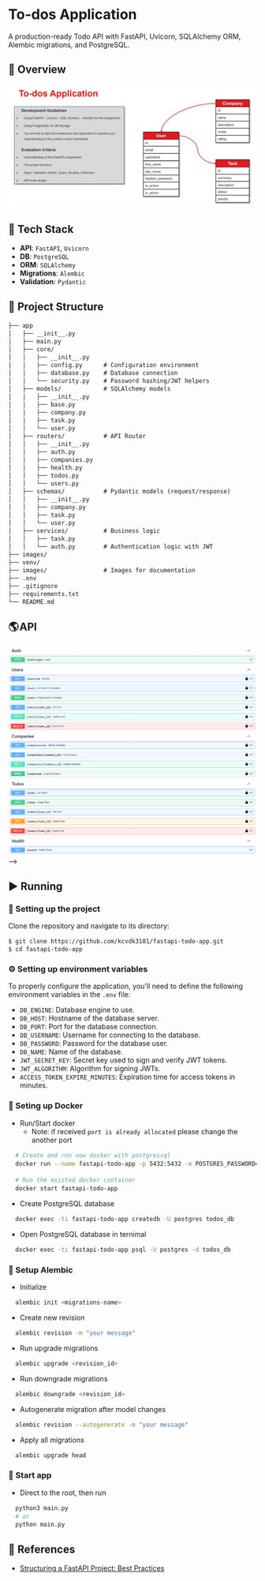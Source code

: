 # To-dos Application
A production-ready Todo API with FastAPI, Uvicorn, SQLAlchemy ORM, Alembic migrations, and PostgreSQL.

## 📝 Overview
<img src="./images/overview.png" alt="overview" width="600"/>

## 🧱 Tech Stack
- **API**: `FastAPI`, `Uvicorn`
- **DB**: `PostgreSQL`
- **ORM**: `SQLAlchemy`
- **Migrations**: `Alembic`
- **Validation**: `Pydantic`

## 📁 Project Structure
```tree
├── app
│   ├── __init__.py
│   ├── main.py
│   ├── core/
│   │   ├── __init__.py    
│   │   ├── config.py      # Configuration environment
│   │   ├── database.py    # Database connection
│   │   └── security.py    # Password hashing/JWT helpers
│   ├── models/            # SQLAlchemy models
│   │   ├── __init__.py    
│   │   ├── base.py
│   │   ├── company.py
│   │   ├── task.py
│   │   └── user.py
│   ├── routers/           # API Router
│   │   ├── __init__.py    
│   │   ├── auth.py
│   │   ├── companies.py
│   │   ├── health.py
│   │   ├── todos.py
│   │   └── users.py
│   ├── schemas/           # Pydantic models (request/response)
│   │   ├── __init__.py    
│   │   ├── company.py
│   │   ├── task.py
│   │   └── user.py
│   ├── services/          # Business logic
│   │   ├── task.py
│   │   └── auth.py        # Authentication logic with JWT
├── images/
├── venv/
├── images/                # Images for documentation
├── .env
├── .gitignore
├── requirements.txt
└── README.md
```

## 🌎 API
<img src="./images/api.png" alt="api" width="600"/> -->

## ▶️ Running

### **👷 Setting up the project**

Clone the repository and navigate to its directory:

    $ git clone https://github.com/kcvdk3101/fastapi-todo-app.git
    $ cd fastapi-todo-app

### **⚙️ Setting up environment variables**

To properly configure the application, you'll need to define the following environment variables in the ```.env``` file:

- ```DB_ENGINE```: Database engine to use.
- ```DB_HOST```: Hostname of the database server.
- ```DB_PORT```: Port for the database connection.
- ```DB_USERNAME```: Username for connecting to the database.
- ```DB_PASSWORD```: Password for the database user.
- ```DB_NAME```: Name of the database.
- ```JWT_SECRET_KEY```: Secret key used to sign and verify JWT tokens.
- ```JWT_ALGORITHM```: Algorithm for signing JWTs.
- ```ACCESS_TOKEN_EXPIRE_MINUTES```: Expiration time for access tokens in minutes.

### **🐳 Seting up Docker** 
- Run/Start docker
  - Note: if received `port is already allocated` please change the another port
```bash
  # Create and run new docker with postgressql
  docker run --name fastapi-todo-app -p 5432:5432 -e POSTGRES_PASSWORD=secret -d postgres

  # Run the existed docker container
  docker start fastapi-todo-app
```
- Create PostgreSQL database
```bash
  docker exec -ti fastapi-todo-app createdb -U postgres todos_db
```
- Open PostgreSQL database in ternimal
```bash
  docker exec -ti fastapi-todo-app psql -U postgres -d todos_db
```

### **🧭 Setup Alembic**
- Initialize
```bash
  alembic init <migrations-name>
```
- Create new revision
```bash
  alembic revision -m "your message"
```
- Run upgrade migrations
```bash
  alembic upgrade <revision_id>
```
- Run downgrade migrations
```bash
  alembic downgrade <revision_id>
```
- Autogenerate migration after model changes
```bash
  alembic revision --autogenerate -m "your message"
```
- Apply all migrations
```bash
  alembic upgrade head
```

### **🚀 Start app**
- Direct to the root, then run
```bash
  python3 main.py
  # or
  python main.py
```

## 📃 References
- [Structuring a FastAPI Project: Best Practices](https://dev.to/mohammad222pr/structuring-a-fastapi-project-best-practices-53l6?utm_source=chatgpt.com)